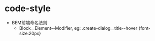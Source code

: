 # code-style
- BEM前端命名法则
  - Block__Element--Modifier, eg: .create-dialog__title--hover {font-size:20px}
